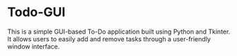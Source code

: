 # Todo-GUI
This is a simple GUI-based To-Do application built using Python and Tkinter. It allows users to easily add and remove tasks through a user-friendly window interface. 

